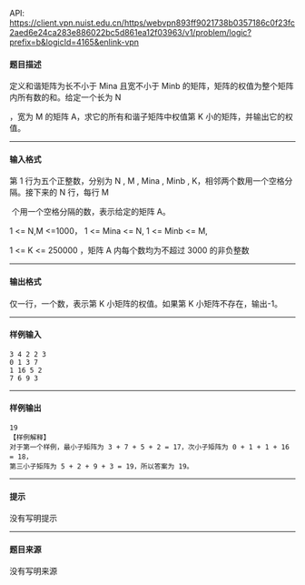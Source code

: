 API: https://client.vpn.nuist.edu.cn/https/webvpn893ff9021738b0357186c0f23fc2aed6e24ca283e886022bc5d861ea12f03963/v1/problem/logic?prefix=b&logicId=4165&enlink-vpn

#### 题目描述

定义和谐矩阵为长不小于 Mina 且宽不小于 Minb 的矩阵，矩阵的权值为整个矩阵内所有数的和。给定一个长为 N

，宽为 M 的矩阵 A，求它的所有和谐子矩阵中权值第 K 小的矩阵，并输出它的权值。

---

#### 输入格式

第 1 行为五个正整数，分别为 N , M , Mina , Minb , K，相邻两个数用一个空格分隔。接下来的 N 行，每行 M

 个用一个空格分隔的数，表示给定的矩阵 A。

1 <= N,M <=1000， 1 <= Mina <= N, 1 <= Minb <= M,

1 <= K <= 250000 ，矩阵 A 内每个数均为不超过 3000 的非负整数

---

#### 输出格式

仅一行，一个数，表示第 K 小矩阵的权值。如果第 K 小矩阵不存在，输出-1。

---

#### 样例输入
```
3 4 2 2 3
0 1 3 7
1 16 5 2
7 6 9 3
```

---

#### 样例输出
```
19
【样例解释】
对于第一个样例，最小子矩阵为 3 + 7 + 5 + 2 = 17，次小子矩阵为 0 + 1 + 1 + 16 = 18，
第三小子矩阵为 5 + 2 + 9 + 3 = 19，所以答案为 19。
```

---

#### 提示

没有写明提示

---

#### 题目来源

没有写明来源